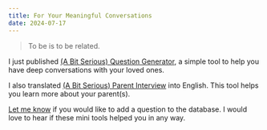 ```yaml
---
title: For Your Meaningful Conversations
date: 2024-07-17
---
```


> To be is to be related.

I just published [(A Bit Serious) Question Generator](https://k-writer.com/conversation/), a simple tool to help you have deep conversations with your loved ones.

I also translated [(A Bit Serious) Parent Interview](https://k-writer.com/interview/) into English. This tool helps you learn more about your parent(s).

[Let me know](https://kangminsuk.com/message/) if you would like to add a question to the database. I would love to hear if these mini tools helped you in any way.